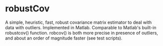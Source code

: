 # robustCov
A simple, heuristic, fast, robust covariance matrix estimator to deal with data with outliers. Implemented in Matlab.
Comparable to Matlab's built-in robustcov() function. robcov() is both more precise in presence of outliers, and about an order of magnitude faster (see test scripts).
